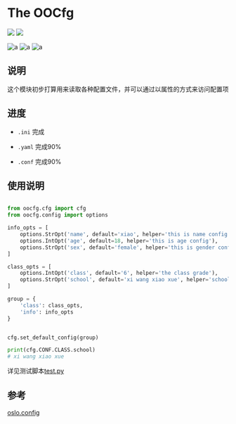 # The OOCfg 
![](https://img.shields.io/static/v1?label=整体进度&message=60%&color=blue)
![](https://img.shields.io/static/v1?label=license&message=MIT&color=blue)


![a](https://img.shields.io/static/v1?label=ini&message=support&color=succes)
![a](https://img.shields.io/static/v1?label=yaml&message=support&color=success)
![a](https://img.shields.io/static/v1?label=conf&message=support&color=success)

## 说明

这个模块初步打算用来读取各种配置文件，并可以通过以属性的方式来访问配置项

## 进度

- `.ini` 完成

- `.yaml` 完成90%

- `.conf` 完成90%


## 使用说明

```python

from oocfg.cfg import cfg
from oocfg.config import options

info_opts = [
    options.StrOpt('name', default='xiao', helper='this is name config'),
    options.IntOpt('age', default=18, helper='this is age config'),
    options.StrOpt('sex', default='female', helper='this is gender config', choices=['female', 'male'])
]

class_opts = [
    options.IntOpt('class', default='6', helper='the class grade'),
    options.StrOpt('school', default='xi wang xiao xue', helper='school name')
]

group = {
    'class': class_opts,
    'info': info_opts
}


cfg.set_default_config(group)

print(cfg.CONF.CLASS.school)
# xi wang xiao xue

```

详见测试脚本[test.py](./test.py)

## 参考

[oslo.config](https://github.com/openstack/oslo.config)